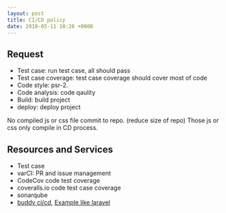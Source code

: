 ```yaml
---
layout: post
title: CI/CD policy
date: 2018-05-11 10:28 +0000
---
```


## Request
 - Test case: run test case, all should pass
 - Test case coverage: test case coverage should cover most of code
 - Code style: psr-2.
 - Code analysis: code qaulity
 - Build: build project
 - deploy: deploy project

No compiled js or css file commit to repo. (reduce size of repo)
Those js or css only compile in CD process.

## Resources and Services
 - Test case 
 - varCI: PR and issue management
 - CodeCov code test coverage
 - coveralls.io code test case coverage
 - sonarqube
 - [buddy ci/cd](https://buddy.works/guides/first-steps-with-laravel-and-continuous-delivery), [Example like laravel](https://buddy.works/guides/first-steps-with-laravel-and-continuous-delivery)